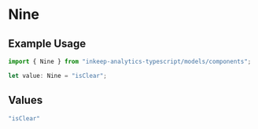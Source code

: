 # Nine

## Example Usage

```typescript
import { Nine } from "inkeep-analytics-typescript/models/components";

let value: Nine = "isClear";
```

## Values

```typescript
"isClear"
```